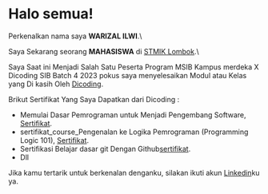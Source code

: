 # Halo semua! 

Perkenalkan nama saya **WARIZAL ILWI**.\

Saya Sekarang seorang **MAHASISWA** di [STMIK Lombok](https://stmiklombok.ac.id/).\

Saya Saat ini Menjadi Salah Satu Peserta Program MSIB Kampus merdeka X Dicoding SIB Batch 4 2023
pokus saya menyelesaikan Modul atau Kelas yang Di kasih Oleh [Dicoding](https://www.dicoding.com/).

Brikut Sertifikat Yang Saya Dapatkan dari Dicoding :
* Memulai Dasar Pemrograman untuk Menjadi Pengembang Software, [Sertifikat](https://github.com/WARIZAL/WARIZAL/blob/main/sertifikat_course_Memulai%20Dasar%20Pemrograman%20untuk%20Menjadi%20Pengembang.pdf).
* sertifikat_course_Pengenalan ke Logika Pemrograman (Programming Logic 101), [Sertifikat](https://github.com/WARIZAL/WARIZAL/blob/main/sertifikat_course_Pengenalan%20ke%20Logika%20Pemrograman%20(Programming%20Logic%20101).pdf).
* Sertifikasi Belajar dasar git Dengan Github[sertifikat](https://github.com/WARIZAL/WARIZAL/blob/main/sertifikat_course_Belajar%20Dasar%20Git%20dengan%20GitHub.pdf).
* Dll


Jika kamu tertarik untuk berkenalan denganku, silakan ikuti akun [Linkedin](https://www.linkedin.com/in/warizal-ilwi-b47460230/)ku ya.
